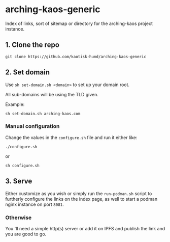 # arching-kaos-generic

Index of links, sort of sitemap or directory for the arching-kaos project instance.

## 1. Clone the repo
`git clone https://github.com/kaotisk-hund/arching-kaos-generic`

## 2. Set domain

Use `sh set-domain.sh <domain>` to set up your domain root.

All sub-domains will be using the TLD given.

Example:

```
sh set-domain.sh arching-kaos.com
```

### Manual configuration

Change the values in the `configure.sh` file and run it either like:
```
./configure.sh
```
or
```
sh configure.sh
```

## 3. Serve
Either customize as you wish or simply run the `run-podman.sh` script to furtherly configure the links on the index page, as well to start a podman nginx instance on port `8081`.

### Otherwise
You 'll need a simple http(s) server or add it on IPFS and publish the link and you are good to go.
